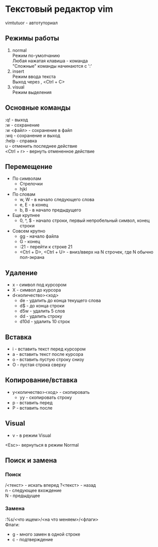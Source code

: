 # Текстовый редактор vim  

vimtutuor - автотуториал

## Режимы работы  
1. normal  
Режим по-умолчанию  
Любая нажатая клавиша - команда  
"Сложные" команды начинаются с ':'  
2. insert  
Режим ввода текста  
Выход через <Esc>, <Ctrl + C>
3. visual  
Режим выделения  

## Основные команды  
:q! - выход  
:w - сохранение  
:w <файл> - сохранение в файл  
:wq - сохранение и выход  
:help - справка  
u - отменить последнее действие  
<Ctrl + r> - вернуть отмененное действие 

## Перемещение  
* По символам
  * Стрелочки
  * hjkl
* По словам
  * w, W - в начало следующего слова
  * e, E - в конец
  * b, B - в начало предыдущего
* Еще крупнее
  * 0, ^, $ - начало строки, первый непробельный символ, конец строки
* Совсем крупно
  * gg - начало файла
  * G - конец
  * :21<Enter> - перейти к строке 21
  * <Ctrl + D>, <Ctrl + U> - вниз/вверх на N строчек, где N обычно пол-экрана

## Удаление  
* x - символ под курсором  
* X - символ до курсора  
* d<количество><ход>  
  * de - удалить до конца текущего слова  
  * d$ - до конца строки  
  * d5w - удалить 5 слов  
  * dd - удалить строку
  * d10d - удалить 10 строк  

## Вставка  
* i - вставить текст перед курсором  
* a - вставить текст после курсора  
* o - вставить пустую строку снизу  
* O - пустая строка сверху  

## Копирование/вставка  
* y<количество><ход> - скопировать  
  * уу - скопировать строку  
* p - вставить перед  
* P - вставить после  

## Visual  
* v - в режим Visual  

\<Esc>- вернуться в режим Normal  

## Поиск и замена  
### Поиск  
/<текст> - искать вперед
?<текст> - назад  
n - следующее вхождение  
N - предыдущее  

### Замена  
:%s/<что ищем>/<на что меняем>/<флаги>  
Флаги:
* g - много замен в одной строке  
* с - подтверждение  
